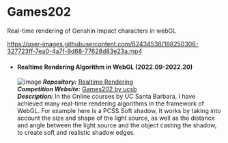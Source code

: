 # Games202
Real-time rendering of Genshin Impact characters in webGL

https://user-images.githubusercontent.com/82434538/188250306-327723ff-7ea0-4a7f-9d68-77628d83e23a.mp4

- #### Realtime Rendering Algorithm in WebGL (2022.09-2022.20)
  ![image](https://user-images.githubusercontent.com/82434538/235371123-02974423-62b5-458d-8759-f75a7b4b5d2d.png)
  ***Repository:*** [Realtime Rendering](https://github.com/SZU-WenjieHuang/Games202-RealtimeRendering)\
  ***Competition Website:*** [Games202 by ucsb](https://sites.cs.ucsb.edu/~lingqi/teaching/games202.html)\
  ***Description:*** In the Online courses by UC Santa Barbara, I have achieved many real-time rendering algorithms in the framework of WebGL. For example here is a PCSS Soft shadow, It works by taking into account the size and shape of the light source, as well as the distance and angle between the light source and the object casting the shadow, to create soft and realistic shadow edges.

